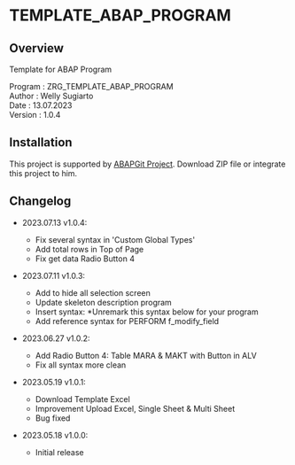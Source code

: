 # TEMPLATE_ABAP_PROGRAM

## Overview

Template for ABAP Program

   Program : ZRG_TEMPLATE_ABAP_PROGRAM  
   Author  : Welly Sugiarto  
   Date    : 13.07.2023  
   Version : 1.0.4

## Installation

This project is supported by <a href="https://github.com/larshp/abapGit">ABAPGit Project</a>. Download ZIP file or integrate this project to him.

## Changelog

- 2023.07.13 v1.0.4:
  - Fix several syntax in 'Custom Global Types'
  - Add total rows in Top of Page
  - Fix get data Radio Button 4
  
- 2023.07.11 v1.0.3:
  - Add to hide all selection screen
  - Update skeleton description program
  - Insert syntax: *Unremark this syntax below for your program
  - Add reference syntax for PERFORM f_modify_field

- 2023.06.27 v1.0.2:
  - Add Radio Button 4: Table MARA & MAKT with Button in ALV
  - Fix all syntax more clean

- 2023.05.19 v1.0.1:
  - Download Template Excel
  - Improvement Upload Excel, Single Sheet & Multi Sheet
  - Bug fixed

- 2023.05.18 v1.0.0:
  - Initial release
